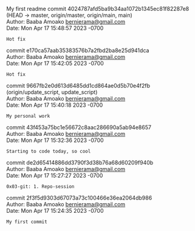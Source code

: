 My first readme
commit 4024787afd5ba9b34aa1072b1345ec81f82287e8 (HEAD -> master, origin/master, origin/main, main)                             
Author: Baaba Amoako <bernierama@gmail.com>                                                                                    
Date:   Mon Apr 17 15:48:57 2023 -0700                                                                                         
                                                                                                                               
    Hot fix                                                                                                                    
                                                                                                                               
commit e170ca57aab35383576b7a2fbd2ba8e25d941dca                                                                                
Author: Baaba Amoako <bernierama@gmail.com>                                                                                    
Date:   Mon Apr 17 15:42:05 2023 -0700                                                                                         
                                                                                                                               
    Hot fix                                                                                                                    
                                                                                                                               
commit 9667fb2e0d613d6485dd1cd864ae0d5b70e4f2fb (origin/update_script, update_script)                                          
Author: Baaba Amoako <bernierama@gmail.com>                                                                                    
Date:   Mon Apr 17 15:40:18 2023 -0700                                                                                         
                                                                                                                               
    My personal work                                                                                                           
                                                                                                                               
commit 43f453a75bc1e56672c8aac286690a5ab94e8657                                                                                
Author: Baaba Amoako <bernierama@gmail.com>                                                                                    
Date:   Mon Apr 17 15:32:36 2023 -0700                                                                                         
                                                                                                                               
    Starting to code today, so cool                                                                                            
                                                                                                                               
commit de2d65414886dd3790f3d38b76a68d60209f940b                                                                                
Author: Baaba Amoako <bernierama@gmail.com>                                                                                    
Date:   Mon Apr 17 15:27:27 2023 -0700                                                                                         
                                                                                                                               
    0x03-git: 1. Repo-session                                                                                                  
                                                                                                                               
commit 2f3f5d9303d67073a73c100466e36ea2064db986                                                                                
Author: Baaba Amoako <bernierama@gmail.com>                                                                                    
Date:   Mon Apr 17 15:24:35 2023 -0700                                                                                         
                                                                                                                               
    My first commit                      

